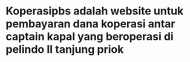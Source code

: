# Koperasipbs adalah website untuk pembayaran dana koperasi antar captain kapal yang beroperasi di pelindo II tanjung priok 

